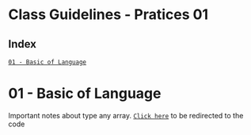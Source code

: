 # Class Guidelines - Pratices 01

## Index

[`01 - Basic of Language`](#basic-of-language)


# 01 - Basic of Language

Important notes about type any array. [`Click here`](https://github.com/Thiago-RM/Studies/blob/05ffa6427b430ed19c53dc7597b9f58286bc5e47/Languages/TypeScript/1-Initializing_TypeScript_Udemy/Pratice/pratice._1/chapter02/%2402_ArraysAndTypes.ts#L24) 
to be redirected to the code  
